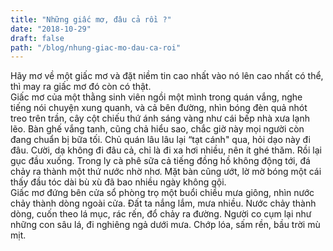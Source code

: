 ```yaml
---
title: "Những giấc mơ, đâu cả rồi ?"
date: "2018-10-29"
draft: false
path: "/blog/nhung-giac-mo-dau-ca-roi"
---
```


Hãy mơ về một giấc mơ và đặt niềm tin cao nhất vào nó lên cao nhất có thể, thì may ra giấc mơ đó còn có thật.<br>
Giấc mơ của một thằng sinh viên ngồi một mình trong quán vắng, nghe tiếng nói chuyện xung quanh, và cả bên đường, nhìn bóng đèn quả nhót treo trên trần, cây cột chiếu thứ ánh sáng vàng như cái bếp nhà xưa lạnh lẽo. Bàn ghế vắng tanh, cũng chả hiểu sao, chắc giờ này mọi người còn đang chuẩn bị bữa tối. Chủ quán lâu lâu lại “tạt cánh" qua, hỏi dạo này đi đâu. Cười, dạ không đi đâu cả, chỉ là đi xa hơi nhiều, nên ít ghé thăm. Rồi lại gục đầu xuống. Trong ly cà phê sữa cả tiếng đồng hồ không động tới, đá chảy ra thành một thứ nước nhờ nhơ. Mặt bàn cũng ướt, lờ mờ bóng một cái thấy đầu tóc dài bù xù đã bao nhiều ngày không gội.<br>
Giấc mơ đứng bên cửa sổ phòng trọ một buổi chiều mưa giông, nhìn nước chảy thành dòng ngoài cửa. Đất ta nắng lắm, mưa nhiều. Nước chảy thành dòng, cuốn theo lá mục, rác rến, đổ chảy ra đường. Người co cụm lại như những con sâu lá, đi nghiêng ngả dưới mưa. Chớp lóa, sấm rền, bầu trời mù mịt.<br>